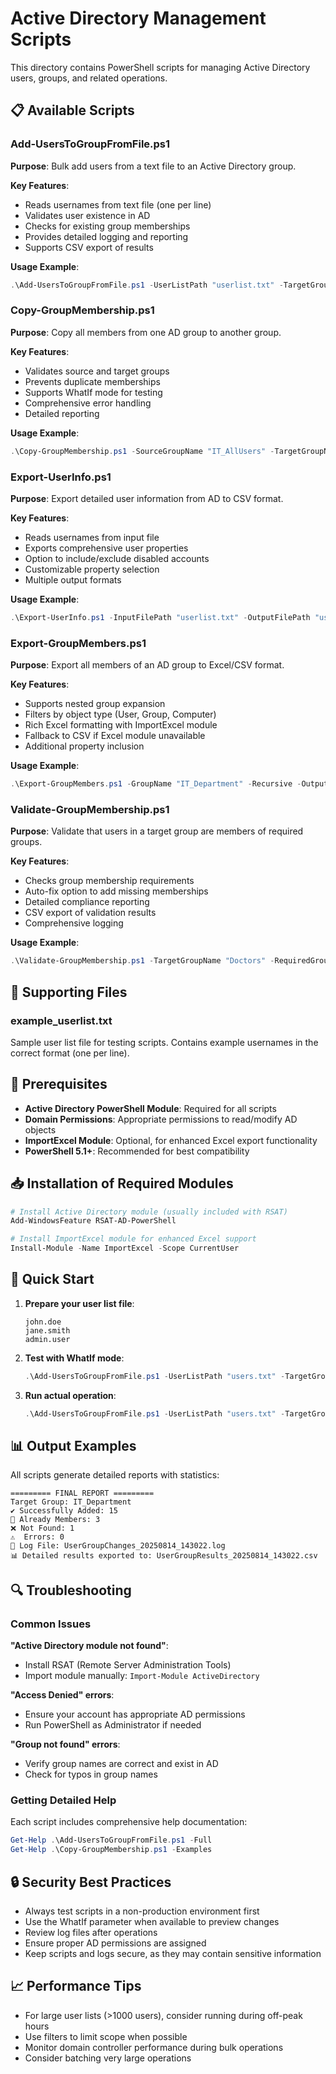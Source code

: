 # Active Directory Management Scripts

This directory contains PowerShell scripts for managing Active Directory users, groups, and related operations.

## 📋 Available Scripts

### Add-UsersToGroupFromFile.ps1

**Purpose**: Bulk add users from a text file to an Active Directory group.

**Key Features**:

- Reads usernames from text file (one per line)
- Validates user existence in AD
- Checks for existing group memberships
- Provides detailed logging and reporting
- Supports CSV export of results

**Usage Example**:

```powershell
.\Add-UsersToGroupFromFile.ps1 -UserListPath "userlist.txt" -TargetGroupName "IT_Department"
```

### Copy-GroupMembership.ps1

**Purpose**: Copy all members from one AD group to another group.

**Key Features**:

- Validates source and target groups
- Prevents duplicate memberships
- Supports WhatIf mode for testing
- Comprehensive error handling
- Detailed reporting

**Usage Example**:

```powershell
.\Copy-GroupMembership.ps1 -SourceGroupName "IT_AllUsers" -TargetGroupName "ProjectAccess_Users" -WhatIf
```

### Export-UserInfo.ps1

**Purpose**: Export detailed user information from AD to CSV format.

**Key Features**:

- Reads usernames from input file
- Exports comprehensive user properties
- Option to include/exclude disabled accounts
- Customizable property selection
- Multiple output formats

**Usage Example**:

```powershell
.\Export-UserInfo.ps1 -InputFilePath "userlist.txt" -OutputFilePath "users_export.csv" -IncludeDisabled
```

### Export-GroupMembers.ps1

**Purpose**: Export all members of an AD group to Excel/CSV format.

**Key Features**:

- Supports nested group expansion
- Filters by object type (User, Group, Computer)
- Rich Excel formatting with ImportExcel module
- Fallback to CSV if Excel module unavailable
- Additional property inclusion

**Usage Example**:

```powershell
.\Export-GroupMembers.ps1 -GroupName "IT_Department" -Recursive -OutputPath "members.xlsx"
```

### Validate-GroupMembership.ps1

**Purpose**: Validate that users in a target group are members of required groups.

**Key Features**:

- Checks group membership requirements
- Auto-fix option to add missing memberships
- Detailed compliance reporting
- CSV export of validation results
- Comprehensive logging

**Usage Example**:

```powershell
.\Validate-GroupMembership.ps1 -TargetGroupName "Doctors" -RequiredGroups @("AllUsers", "MedicalStaff", "HeyexUsers") -AutoFix
```

## 📁 Supporting Files

### example_userlist.txt

Sample user list file for testing scripts. Contains example usernames in the correct format (one per line).

## 🔧 Prerequisites

- **Active Directory PowerShell Module**: Required for all scripts
- **Domain Permissions**: Appropriate permissions to read/modify AD objects
- **ImportExcel Module**: Optional, for enhanced Excel export functionality
- **PowerShell 5.1+**: Recommended for best compatibility

## 📥 Installation of Required Modules

```powershell
# Install Active Directory module (usually included with RSAT)
Add-WindowsFeature RSAT-AD-PowerShell

# Install ImportExcel module for enhanced Excel support
Install-Module -Name ImportExcel -Scope CurrentUser
```

## 🚀 Quick Start

1. **Prepare your user list file**:

   ```
   john.doe
   jane.smith
   admin.user
   ```

2. **Test with WhatIf mode**:

   ```powershell
   .\Add-UsersToGroupFromFile.ps1 -UserListPath "users.txt" -TargetGroupName "TestGroup" -WhatIf
   ```

3. **Run actual operation**:
   ```powershell
   .\Add-UsersToGroupFromFile.ps1 -UserListPath "users.txt" -TargetGroupName "TestGroup"
   ```

## 📊 Output Examples

All scripts generate detailed reports with statistics:

```
========= FINAL REPORT =========
Target Group: IT_Department
✔ Successfully Added: 15
🔹 Already Members: 3
❌ Not Found: 1
⚠️  Errors: 0
📁 Log File: UserGroupChanges_20250814_143022.log
📊 Detailed results exported to: UserGroupResults_20250814_143022.csv
```

## 🔍 Troubleshooting

### Common Issues

**"Active Directory module not found"**:

- Install RSAT (Remote Server Administration Tools)
- Import module manually: `Import-Module ActiveDirectory`

**"Access Denied" errors**:

- Ensure your account has appropriate AD permissions
- Run PowerShell as Administrator if needed

**"Group not found" errors**:

- Verify group names are correct and exist in AD
- Check for typos in group names

### Getting Detailed Help

Each script includes comprehensive help documentation:

```powershell
Get-Help .\Add-UsersToGroupFromFile.ps1 -Full
Get-Help .\Copy-GroupMembership.ps1 -Examples
```

## 🔒 Security Best Practices

- Always test scripts in a non-production environment first
- Use the WhatIf parameter when available to preview changes
- Review log files after operations
- Ensure proper AD permissions are assigned
- Keep scripts and logs secure, as they may contain sensitive information

## 📈 Performance Tips

- For large user lists (>1000 users), consider running during off-peak hours
- Use filters to limit scope when possible
- Monitor domain controller performance during bulk operations
- Consider batching very large operations
